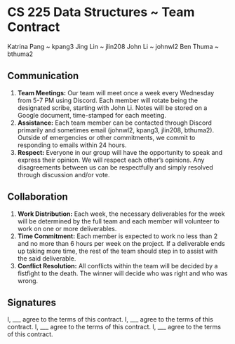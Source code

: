 # CS 225 Data Structures ~ Team Contract

Katrina Pang ~ kpang3
Jing Lin ~ jlin208
John Li ~ johnwl2
Ben Thuma ~ bthuma2

## Communication
1. **Team Meetings:**
Our team will meet once a week every Wednesday from 5-7 PM using Discord. Each member will rotate being the designated scribe, starting with John Li. Notes will be stored on a Google document, time-stamped for each meeting.
2. **Assistance:**
Each team member can be contacted through Discord primarily and sometimes email (johnwl2, kpang3, jlin208, bthuma2). Outside of emergencies or other commitments, we commit to responding to emails within 24 hours.
3. **Respect:**
Everyone in our group will have the opportunity to speak and express their opinion. We will respect each other’s opinions. Any disagreements between us can be respectfully and simply resolved through discussion and/or vote. 

## Collaboration
1. **Work Distribution:**
Each week, the necessary deliverables for the week will be determined by the full team and each member will volunteer to work on one or more deliverables. 
2. **Time Commitment:**
Each member is expected to work no less than 2 and no more than 6 hours per week on the project. If a deliverable ends up taking more time, the rest of the team should step in to assist with the said deliverable.
3. **Conflict Resolution:**
All conflicts within the team will be decided by a fistfight to the death. The winner will decide who was right and who was wrong. 
## Signatures
I, ___ agree to the terms of this contract.
I, ___ agree to the terms of this contract.
I, ___ agree to the terms of this contract.
I, ___ agree to the terms of this contract.
